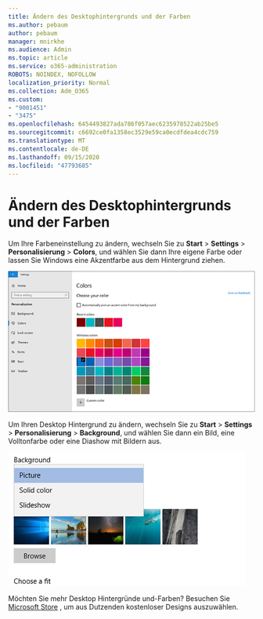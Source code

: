 ```yaml
---
title: Ändern des Desktophintergrunds und der Farben
ms.author: pebaum
author: pebaum
manager: mnirkhe
ms.audience: Admin
ms.topic: article
ms.service: o365-administration
ROBOTS: NOINDEX, NOFOLLOW
localization_priority: Normal
ms.collection: Adm_O365
ms.custom:
- "9001451"
- "3475"
ms.openlocfilehash: 6454493827ada786f057aec6235978522ab25be5
ms.sourcegitcommit: c6692ce0fa1358ec3529e59ca0ecdfdea4cdc759
ms.translationtype: MT
ms.contentlocale: de-DE
ms.lasthandoff: 09/15/2020
ms.locfileid: "47793685"
---
```

# <a name="change-your-desktop-background-and-colors"></a>Ändern des Desktophintergrunds und der Farben

Um Ihre Farbeneinstellung zu ändern, wechseln Sie zu **Start**  >  **Settings**  >  **Personalisierung**  >  **Colors**, und wählen Sie dann Ihre eigene Farbe oder lassen Sie Windows eine Akzentfarbe aus dem Hintergrund ziehen.

![Gestalten Sie Ihre Farben in Windows.](media/windows-personalization-colors.png)

Um Ihren Desktop Hintergrund zu ändern, wechseln Sie zu **Start**  >  **Settings**  >  **Personalisierung**  >  **Background**, und wählen Sie dann ein Bild, eine Volltonfarbe oder eine Diashow mit Bildern aus. 

![Ändern Sie den Windows-Desktop Hintergrund.](media/windows-desktop-background.png)

Möchten Sie mehr Desktop Hintergründe und-Farben? Besuchen Sie [Microsoft Store](https://www.microsoft.com/store/collections/windowsthemes) , um aus Dutzenden kostenloser Designs auszuwählen.
